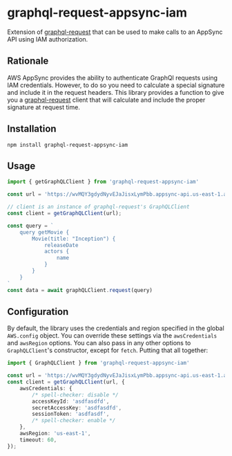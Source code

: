 # graphql-request-appsync-iam

Extension of [graphql-request](https://github.com/prisma-labs/graphql-request) that can be used to make calls to an AppSync API using IAM authorization.

## Rationale

AWS AppSync provides the ability to authenticate GraphQl requests using IAM
credentials. However, to do so you need to calculate a special signature and
include it in the request headers. This library provides a function to give you
a [graphql-request](https://github.com/prisma-labs/graphql-request) client that
will calculate and include the proper signature at request time.

## Installation

```
npm install graphql-request-appsync-iam
```

## Usage

```ts
import { getGraphQLClient } from 'graphql-request-appsync-iam'

const url = 'https://wvMQY3gdydNyvEJaJisxLymPbb.appsync-api.us-east-1.amazonaws.com/graphql';

// client is an instance of graphql-request's GraphQLClient
const client = getGraphQLClient(url);

const query = `
    query getMovie {
        Movie(title: "Inception") {
            releaseDate
            actors {
                name
            }
        }
    }
`
const data = await graphQLClient.request(query)
```

## Configuration

By default, the library uses the credentials and region specified in the global
`AWS.config` object. You can override these settings via the `awsCredentials`
and `awsRegion` options. You can also pass in any other options to
`GraphQLClient`'s constructor, except for `fetch`. Putting that all together:

```ts
import { GraphQLClient } from 'graphql-request-appsync-iam'

const url = 'https://wvMQY3gdydNyvEJaJisxLymPbb.appsync-api.us-east-1.amazonaws.com/graphql';
const client = getGraphQLClient(url, {
    awsCredentials: {
        /* spell-checker: disable */
        accessKeyId: 'asdfasdfd',
        secretAccessKey: 'asdfasdfd',
        sessionToken: 'asdfasdf',
        /* spell-checker: enable */
    },
    awsRegion: 'us-east-1',
    timeout: 60,
});
